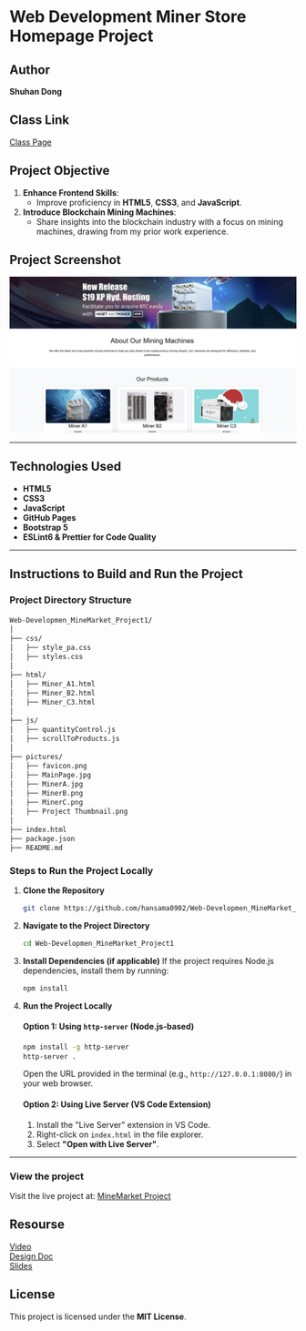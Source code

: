 # Web Development Miner Store Homepage Project

## Author

**Shuhan Dong**

## Class Link

[Class Page](https://johnguerra.co/classes/webDevelopment_spring_2025/)

## Project Objective

1. **Enhance Frontend Skills**:
   - Improve proficiency in **HTML5**, **CSS3**, and **JavaScript**.
2. **Introduce Blockchain Mining Machines**:
   - Share insights into the blockchain industry with a focus on mining machines, drawing from my prior work experience.

## Project Screenshot

![Project Screenshot](https://raw.githubusercontent.com/hansama0902/Web-Developmen_MineMarket_Project1/main/pictures/Project%20Screenshot.png)

---

## Technologies Used

- **HTML5**
- **CSS3**
- **JavaScript**
- **GitHub Pages**
- **Bootstrap 5**
- **ESLint6 & Prettier for Code Quality**

---

## Instructions to Build and Run the Project

### Project Directory Structure

```plaintext
Web-Developmen_MineMarket_Project1/
│
├── css/
│   ├── style_pa.css
│   ├── styles.css
│
├── html/
│   ├── Miner_A1.html
│   ├── Miner_B2.html
│   ├── Miner_C3.html
│
├── js/
│   ├── quantityControl.js
│   ├── scrollToProducts.js
│
├── pictures/
│   ├── favicon.png
│   ├── MainPage.jpg
│   ├── MinerA.jpg
│   ├── MinerB.png
│   ├── MinerC.png
│   ├── Project Thumbnail.png
│
├── index.html
├── package.json
├── README.md
```

### Steps to Run the Project Locally

1. **Clone the Repository**

   ```bash
   git clone https://github.com/hansama0902/Web-Developmen_MineMarket_Project1.git
   ```

2. **Navigate to the Project Directory**

   ```bash
   cd Web-Developmen_MineMarket_Project1
   ```

3. **Install Dependencies (if applicable)**
   If the project requires Node.js dependencies, install them by running:

   ```bash
   npm install
   ```

4. **Run the Project Locally**

   #### Option 1: Using `http-server` (Node.js-based)

   ```bash
   npm install -g http-server
   http-server .
   ```

   Open the URL provided in the terminal (e.g., `http://127.0.0.1:8080/`) in your web browser.

   #### Option 2: Using Live Server (VS Code Extension)

   1. Install the "Live Server" extension in VS Code.
   2. Right-click on `index.html` in the file explorer.
   3. Select **"Open with Live Server"**.

---

### View the project

Visit the live project at: [MineMarket Project](https://hansama0902.github.io/Web-Developmen_Miner-Store-Homepage_Project1/)

## Resourse

[Video](https://youtu.be/-VIRZhJZJcA)  
[Design Doc](https://docs.google.com/document/d/1sj8mXe9F7O5z7Av_7abQxXlFllzEUQj8a6i96UcBgH4/edit?usp=sharing)  
[Slides](https://docs.google.com/presentation/d/1M8-rw_8FNOXsD08S19G1zejjg_alLBsCtnAvHSIhPYI/edit?usp=sharing)

## License

This project is licensed under the **MIT License**.
